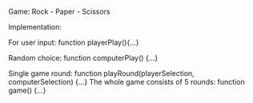 Game: Rock - Paper - Scissors

Implementation:

For user input: 
                function playerPlay(){...}
                
Random choice: 
                function computerPlay() {...}

Single game round: 
                  function playRound(playerSelection, computerSelection) {...}
The whole game consists of 5 rounds:
                                    function game() {...}
